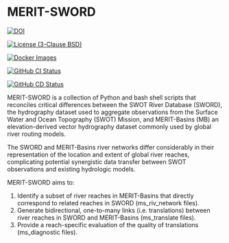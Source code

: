 # MERIT-SWORD
[![DOI](https://zenodo.org/badge/DOI/10.5281/zenodo.13156892.svg)](https://doi.org/10.5281/zenodo.13156892)

[![License (3-Clause BSD)](https://img.shields.io/badge/license-BSD%203--Clause-yellow.svg)](https://github.com/jswade/merit-sword/blob/main/LICENSE)

[![Docker Images](https://img.shields.io/badge/docker-images-blue?logo=docker)](https://hub.docker.com/r/jswade1/merit-sword/tags)

[![GitHub CI Status](https://github.com/jswade/merit-sword/actions/workflows/github_actions_CI.yml/badge.svg)](https://github.com/jswade/merit-sword/actions/workflows/github_actions_CI.yml)

[![GitHub CD Status](https://github.com/jswade/merit-sword/actions/workflows/github_actions_CD.yml/badge.svg)](https://github.com/jswade/merit-sword/actions/workflows/github_actions_CD.yml)

MERIT-SWORD is a collection of Python and bash shell scripts that reconciles 
critical differences between the SWOT River Database (SWORD), the hydrography 
dataset used to aggregate observations from the Surface Water and Ocean 
Topography (SWOT) Mission, and MERIT-Basins (MB) an elevation-derived vector 
hydrography dataset commonly used by global river routing models.

The SWORD and MERIT-Basins river networks differ considerably in their 
representation of the location and extent of global river reaches, complicating 
potential synergistic data transfer between SWOT observations and existing 
hydrologic models.

MERIT-SWORD aims to:

1.  Identify a subset of river reaches in MERIT-Basins that directly correspond 
to related reaches in SWORD (ms_riv_network files).
2.  Generate bidirectional, one-to-many links (i.e. translations) between river 
reaches in SWORD and MERIT-Basins (ms_translate files).
3.  Provide a reach-specific evaluation of the quality of translations 
(ms_diagnostic files).

